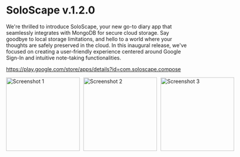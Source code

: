 # SoloScape v.1.2.0

We're thrilled to introduce SoloScape, your new go-to diary app that seamlessly integrates with MongoDB for secure cloud storage.
Say goodbye to local storage limitations, and hello to a world where your thoughts are safely preserved in the cloud.
In this inaugural release, we've focused on creating a user-friendly experience centered around Google Sign-In and intuitive note-taking functionalities.

https://play.google.com/store/apps/details?id=com.soloscape.compose

<div style="display: grid; grid-template-columns: repeat(3, 1fr); gap: 10px;">
    <img src="https://github.com/user-attachments/assets/af428437-c9b0-49ed-82a5-9efbe3ac4f75" alt="Screenshot 1" width="200"/>
    <img src="https://github.com/user-attachments/assets/cc021e45-3309-47a1-a001-7bc1acc34b33" alt="Screenshot 2" width="200"/>
    <img src="https://github.com/user-attachments/assets/444a922a-feef-4200-a574-b4398d4b0d9f" alt="Screenshot 3" width="200"/>
</div>
